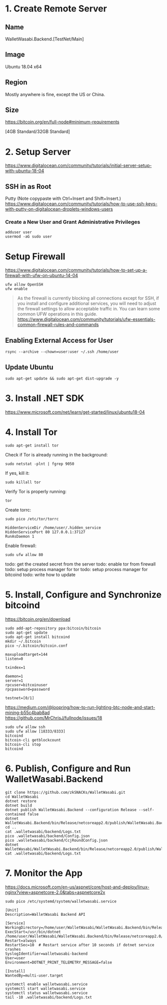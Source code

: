 # 1. Create Remote Server

## Name
WalletWasabi.Backend.[TestNet/Main]

## Image
Ubuntu 18.04 x64

## Region
Mostly anywhere is fine, except the US or China.

## Size

https://bitcoin.org/en/full-node#minimum-requirements

[4GB Standard/32GB Standard]

# 2. Setup Server

https://www.digitalocean.com/community/tutorials/initial-server-setup-with-ubuntu-18-04

## SSH in as Root

Putty (Note copypaste with Ctrl+Insert and Shift+Insert.)  
https://www.digitalocean.com/community/tutorials/how-to-use-ssh-keys-with-putty-on-digitalocean-droplets-windows-users

### Create a New User and Grant Administrative Privileges

```
adduser user
usermod -aG sudo user
```

# Setup Firewall

https://www.digitalocean.com/community/tutorials/how-to-set-up-a-firewall-with-ufw-on-ubuntu-14-04

```
ufw allow OpenSSH
ufw enable
```

> As the firewall is currently blocking all connections except for SSH, if you install and configure additional services, you will need to adjust the firewall settings to allow acceptable traffic in. You can learn some common UFW operations in this guide.
> https://www.digitalocean.com/community/tutorials/ufw-essentials-common-firewall-rules-and-commands

## Enabling External Access for User

```
rsync --archive --chown=user:user ~/.ssh /home/user
```

## Update Ubuntu

```
sudo apt-get update && sudo apt-get dist-upgrade -y
```

# 3. Install .NET SDK

https://www.microsoft.com/net/learn/get-started/linux/ubuntu18-04

# 4. Install Tor

```
sudo apt-get install tor
```

Check if Tor is already running in the background:

```
sudo netstat -plnt | fgrep 9050
```

If yes, kill it:

```
sudo killall tor
```

Verify Tor is properly running:
```
tor
```

Create torrc:

```
sudo pico /etc/tor/torrc
```

```
HiddenServiceDir /home/user/.hidden_service
HiddenServicePort 80 127.0.0.1:37127
RunAsDaemon 1
```

Enable firewall:
```
sudo ufw allow 80
```

todo: get the created secret from the server
todo: enable tor from firewall
todo: setup process manager for tor
todo: setup process manager for bitcoind
todo: write how to update

# 5. Install, Configure and Synchronize bitcoind

https://bitcoin.org/en/download

```
sudo add-apt-repository ppa:bitcoin/bitcoin
sudo apt-get update
sudo apt-get install bitcoind
mkdir ~/.bitcoin
pico ~/.bitcoin/bitcoin.conf
```

```
maxuploadtarget=144
listen=0

txindex=1

daemon=1
server=1
rpcuser=bitcoinuser
rpcpassword=password

testnet=[0/1]
```

https://medium.com/@loopring/how-to-run-lighting-btc-node-and-start-mining-b55c4bab8ad  
https://github.com/MrChrisJ/fullnode/issues/18

```
sudo ufw allow ssh
sudo ufw allow [18333/8333]
bitcoind
bitcoin-cli getblockcount
bitcoin-cli stop
bitcoind
```

# 6. Publish, Configure and Run WalletWasabi.Backend

```
git clone https://github.com/zkSNACKs/WalletWasabi.git
cd WalletWasabi
dotnet restore
dotnet build
dotnet publish WalletWasabi.Backend --configuration Release --self-contained false
dotnet WalletWasabi.Backend/bin/Release/netcoreapp2.0/publish/WalletWasabi.Backend.dll
cd ..
cat .walletwasabi/backend/Logs.txt
pico .walletwasabi/backend/Config.json
pico .walletwasabi/backend/CcjRoundConfig.json
dotnet WalletWasabi/WalletWasabi.Backend/bin/Release/netcoreapp2.0/publish/WalletWasabi.Backend.dll
cat .walletwasabi/backend/Logs.txt
```

# 7. Monitor the App

https://docs.microsoft.com/en-us/aspnet/core/host-and-deploy/linux-nginx?view=aspnetcore-2.0&tabs=aspnetcore2x

```
sudo pico /etc/systemd/system/walletwasabi.service
```

```
[Unit]
Description=WalletWasabi Backend API

[Service]
WorkingDirectory=/home/user/WalletWasabi/WalletWasabi.Backend/bin/Release/netcoreapp2.0/publish
ExecStart=/usr/bin/dotnet /home/user/WalletWasabi/WalletWasabi.Backend/bin/Release/netcoreapp2.0/publish/WalletWasabi.Backend.dll
Restart=always
RestartSec=10  # Restart service after 10 seconds if dotnet service crashes
SyslogIdentifier=walletwasabi-backend
User=user
Environment=DOTNET_PRINT_TELEMETRY_MESSAGE=false

[Install]
WantedBy=multi-user.target
```

```
systemctl enable walletwasabi.service
systemctl start walletwasabi.service
systemctl status walletwasabi.service
tail -10 .walletwasabi/backend/Logs.txt
```
